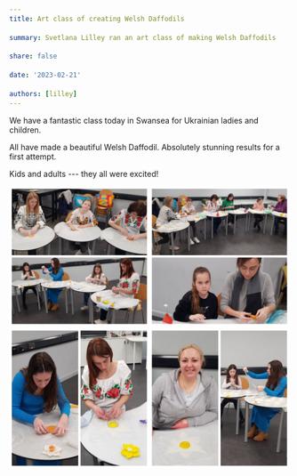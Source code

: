 ```yaml
---
title: Art class of creating Welsh Daffodils

summary: Svetlana Lilley ran an art class of making Welsh Daffodils

share: false

date: '2023-02-21' 

authors: [lilley]
---
```


We have a fantastic class today in Swansea for Ukrainian ladies and children.

All have made a beautiful Welsh Daffodil. Absolutely stunning results for a first attempt. 

Kids and adults --- they all were excited!


<div style="margin-top: 0; text-align: center;"><img src="art-1.jpg" alt="art class" width="50%" style="display: inline; margin-top: 0;"/><img src="art-2.jpg" alt="art class" width="50%" style="display: inline; margin-top: 0;"/></div>

<div style="margin-top: 0; text-align: center;"><img src="art-3.jpg" alt="art class" width="50%" style="display: inline; margin-top: 0;"/><img src="art-4.jpg" alt="art class" width="50%" style="display: inline; margin-top: 0;"/></div>


